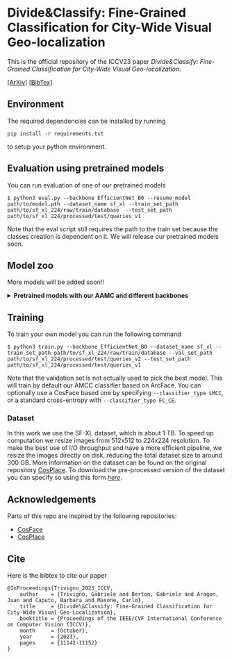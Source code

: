 
# Divide&Classify: Fine-Grained Classification for City-Wide Visual Geo-localization
This is the official repository of the ICCV23 paper _Divide&Classify: Fine-Grained Classification for City-Wide Visual Geo-localization_.

[[ArXiv](https://arxiv.org/abs/2307.08417)] [[BibTex](https://github.com/ga1i13o/Divide-and-Classify/#cite)]


## Environment

The required dependencies can be installed by running 

`pip install -r requirements.txt`

to setup your python environment.

## Evaluation using pretrained models
You can run evaluation of one of our pretrained models

`$ python3 eval.py --backbone EfficientNet_B0 --resume_model path/to/model.pth --dataset_name sf_xl --train_set_path path/to/sf_xl_224/raw/train/database  --test_set_path path/to/sf_xl_224/processed/test/queries_v1`

Note that the eval script still requires the path to the train set because the classes creation is dependent on it.
We will release our pretrained models soon.


## Model zoo

More models will be added soon!!

<details>
    <summary><b>Pretrained models with our AAMC and different backbones</b></summary></br>
    Pretained networks employing different backbones.</br></br>
	<table>
		<tr>
			<th rowspan=2>Model</th>
			<th colspan="3">Training on SF-XL, M=20, N=2</th>
	 	</tr>
	 	<tr>
	   		<td>SF-XL query_v1 (LR@1)</td>
	   		<td>Download</td>
	 	</tr>
		<tr>
			<td>Efficient-Net B0 + AAMC</td>
			<td>61.5</td>
			<td><a href="https://drive.google.com/file/d/19XOV8AIHQE05I1rVeedtGZjU4hpiNFh0/view?usp=sharing">[Link]</a></td>
	 	</tr>
	</table>
</details>

## Training

To train your own model you can run the following command

`$ python3 train.py --backbone EfficientNet_B0 --dataset_name sf_xl --train_set_path path/to/sf_xl_224/raw/train/database --val_set_path path/to/sf_xl_224/processed/test/queries_v2 --test_set_path path/to/sf_xl_224/processed/test/queries_v1`

Note that the validation set is not actually used to pick the best model.
This will train by default our AMCC classifier based on ArcFace. You can optionally use a CosFace based one by specifying `--classifier_type LMCC`, or a standard cross-entropy with `--classifier_type FC_CE`.

### Dataset 

In this work we use the SF-XL dataset, which is about 1 TB. To speed up computation we resize images from 512x512 to 224x224 resolution. To make the best use of I/O throughput and have a more efficient pipeline, we resize the images directly on disk, reducing the total dataset size to around 300 GB.
More information on the dataset can be found on the original repository [CosPlace](https://github.com/gmberton/CosPlace). To download the pre-processed version of the dataset you can specify so using this form  [_here_](https://forms.gle/wpyDzhDyoWLQygAT9).

## Acknowledgements

Parts of this repo are inspired by the following repositories:
- [CosFace](https://github.com/MuggleWang/CosFace_pytorch/blob/master/layer.py)
- [CosPlace](https://github.com/gmberton/CosPlace)

## Cite
Here is the bibtex to cite our paper
```
@InProceedings{Trivigno_2023_ICCV,
    author    = {Trivigno, Gabriele and Berton, Gabriele and Aragon, Juan and Caputo, Barbara and Masone, Carlo},
    title     = {Divide\&Classify: Fine-Grained Classification for City-Wide Visual Geo-Localization},
    booktitle = {Proceedings of the IEEE/CVF International Conference on Computer Vision (ICCV)},
    month     = {October},
    year      = {2023},
    pages     = {11142-11152}
}
```
